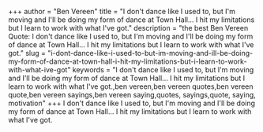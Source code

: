 +++
author = "Ben Vereen"
title = "I don't dance like I used to, but I'm moving and I'll be doing my form of dance at Town Hall... I hit my limitations but I learn to work with what I've got."
description = "the best Ben Vereen Quote: I don't dance like I used to, but I'm moving and I'll be doing my form of dance at Town Hall... I hit my limitations but I learn to work with what I've got."
slug = "i-dont-dance-like-i-used-to-but-im-moving-and-ill-be-doing-my-form-of-dance-at-town-hall-i-hit-my-limitations-but-i-learn-to-work-with-what-ive-got"
keywords = "I don't dance like I used to, but I'm moving and I'll be doing my form of dance at Town Hall... I hit my limitations but I learn to work with what I've got.,ben vereen,ben vereen quotes,ben vereen quote,ben vereen sayings,ben vereen saying,quotes, sayings,quote, saying, motivation"
+++
I don't dance like I used to, but I'm moving and I'll be doing my form of dance at Town Hall... I hit my limitations but I learn to work with what I've got.
